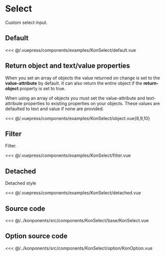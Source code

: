 # Select

Custom select input.

## Default

<Demo konponentName="examples-KonSelect-default">
<<< @/.vuepress/components/examples/KonSelect/default.vue
</Demo>

## Return object and text/value properties

When you set an array of objects the value returned on change is set to the **value-attribute** by default.
It can also return the entire object if the **return-object** property is set to true.

When using an array of objects you must set the value-attribute and text-attribute properties to existing properties on your objects.
These values are defaulted to text and value if none are provided.

<Demo konponentName="examples-KonSelect-object">
<<< @/.vuepress/components/examples/KonSelect/object.vue{8,9,10}
</Demo>

## Filter

Filter.

<Demo konponentName="examples-KonSelect-filter">
<<< @/.vuepress/components/examples/KonSelect/filter.vue
</Demo>

## Detached

Detached style

<Demo konponentName="examples-KonSelect-detached">
<<< @/.vuepress/components/examples/KonSelect/detached.vue
</Demo>

## Source code

<SourceCode>
<<< @/../konponents/src/components/KonSelect/base/KonSelect.vue
</SourceCode>

## Option source code

<SourceCode>
<<< @/../konponents/src/components/KonSelect/option/KonOption.vue
</SourceCode>